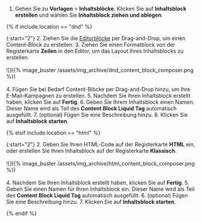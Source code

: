 1. Gehen Sie zu **Vorlagen** > **Inhaltsblöcke**. Klicken Sie auf <i class="fas fa-plus"></i> **Inhaltsblock erstellen** und wählen Sie **Inhaltsblock ziehen und ablegen**.

{% if include.location == "dnd" %}

{:start="2"}
2\. Ziehen Sie die [Editorblöcke]({{site.baseurl}}/user_guide/message_building_by_channel/email/drag_and_drop/dnd_editor_blocks/) per Drag-and-Drop, um einen Content-Block zu erstellen.
3\. Ziehen Sie einen Formatblock von der Registerkarte **Zeilen** in den Editor, um das Layout Ihres Inhaltsblocks zu erstellen. <br><br> ![]({% image_buster /assets/img_archive/dnd_content_block_composer.png %})<br><br>
4\. Fügen Sie bei Bedarf Content-Blöcke per Drag-and-Drop hinzu, um Ihre E-Mail-Kampagnen zu erstellen.
5\. Nachdem Sie Ihren Inhaltsblock erstellt haben, klicken Sie auf **Fertig**.
6\. Geben Sie Ihrem Inhaltsblock einen Namen. Dieser Name wird als Teil des **Content Block Liquid Tag** automatisch ausgefüllt.
7\. (optional) Fügen Sie eine Beschreibung hinzu.
8\. Klicken Sie auf **Inhaltsblock starten**.

{% elsif include.location == "html" %}

{:start="2"}
2\. Geben Sie Ihren HTML-Code auf der Registerkarte **HTML** ein, oder erstellen Sie Ihren Inhaltsblock auf der Registerkarte **Klassisch**. <br><br> ![]({% image_buster /assets/img_archive/html_content_block_composer.png %})<br><br>
4\. Nachdem Sie Ihren Inhaltsblock erstellt haben, klicken Sie auf **Fertig**.
5\. Geben Sie einen Namen für Ihren Inhaltsblock ein. Dieser Name wird als Teil des **Content Block Liquid Tag** automatisch ausgefüllt.
6\. (optional) Fügen Sie eine Beschreibung hinzu.
7\. Klicken Sie auf **Inhaltsblock starten**.

{% endif %}